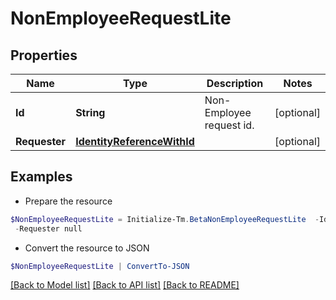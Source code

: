 # NonEmployeeRequestLite
## Properties

Name | Type | Description | Notes
------------ | ------------- | ------------- | -------------
**Id** | **String** | Non-Employee request id. | [optional] 
**Requester** | [**IdentityReferenceWithId**](IdentityReferenceWithId.md) |  | [optional] 

## Examples

- Prepare the resource
```powershell
$NonEmployeeRequestLite = Initialize-Tm.BetaNonEmployeeRequestLite  -Id null `
 -Requester null
```

- Convert the resource to JSON
```powershell
$NonEmployeeRequestLite | ConvertTo-JSON
```

[[Back to Model list]](../README.md#documentation-for-models) [[Back to API list]](../README.md#documentation-for-api-endpoints) [[Back to README]](../README.md)

